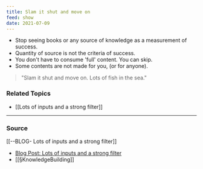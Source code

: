 ```yaml
---
title: Slam it shut and move on
feed: show
date: 2021-07-09
---
```


- Stop seeing books or any source of knowledge as a measurement of success. 
- Quantity of source is not the criteria of success. 
- You don't have to consume 'full' content. You can skip. 
- Some contents are not made for you, (or for anyone). 
> "Slam it shut and move on. Lots of fish in the sea."
	
### Related Topics
- [[Lots of inputs and a strong filter]]

---
### Source
 [[--BLOG- Lots of inputs and a strong filter]]
- [Blog Post: Lots of inputs and a strong filter](https://www.collaborativefund.com/blog/how-to-read-lots-of-inputs-and-a-strong-filter/)
- [[§KnowledgeBuilding]]